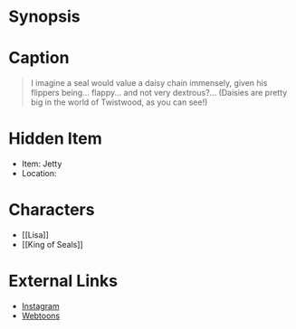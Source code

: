 # Synopsis


# Caption
> I imagine a seal would value a daisy chain immensely, given his flippers being... flappy... and not very dextrous?... (Daisies are pretty big in the world of Twistwood, as you can see!)

# Hidden Item
* Item: Jetty
* Location: <spoiler></spoiler>

# Characters
* [[Lisa]]
* [[King of Seals]]

# External Links
* [Instagram](https://www.instagram.com/p/CKC6wQ_jNyL/?igshid=YmMyMTA2M2Y=)
* [Webtoons](https://www.webtoons.com/en/challenge/twistwood-tales/71-king-of-the-seals/viewer?title_no=344740&episode_no=77)